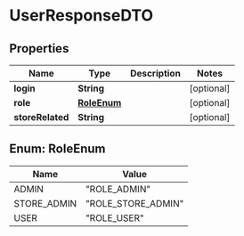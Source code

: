

# UserResponseDTO


## Properties

| Name | Type | Description | Notes |
|------------ | ------------- | ------------- | -------------|
|**login** | **String** |  |  [optional] |
|**role** | [**RoleEnum**](#RoleEnum) |  |  [optional] |
|**storeRelated** | **String** |  |  [optional] |



## Enum: RoleEnum

| Name | Value |
|---- | -----|
| ADMIN | &quot;ROLE_ADMIN&quot; |
| STORE_ADMIN | &quot;ROLE_STORE_ADMIN&quot; |
| USER | &quot;ROLE_USER&quot; |



